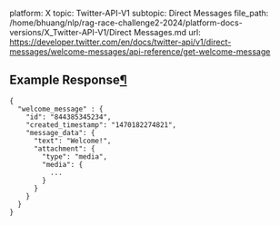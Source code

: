 platform: X
topic: Twitter-API-V1
subtopic: Direct Messages
file_path: /home/bhuang/nlp/rag-race-challenge2-2024/platform-docs-versions/X_Twitter-API-V1/Direct Messages.md
url: https://developer.twitter.com/en/docs/twitter-api/v1/direct-messages/welcome-messages/api-reference/get-welcome-message

## Example Response[¶](#example-response "Permalink to this headline")

    {
      "welcome_message" : {
        "id": "844385345234",
        "created_timestamp": "1470182274821",
        "message_data": {
          "text": "Welcome!",
          "attachment": {
            "type": "media",
            "media": {
              ...
            }
          }
        }
      }
    }